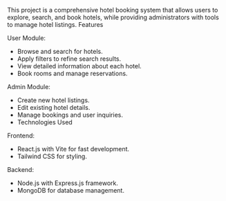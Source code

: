 This project is a comprehensive hotel booking system that allows users to explore, search, and book hotels, while providing administrators with tools to manage hotel listings.
Features

User Module:

- Browse and search for hotels.
- Apply filters to refine search results.
- View detailed information about each hotel.
- Book rooms and manage reservations.
  
Admin Module:

- Create new hotel listings.
- Edit existing hotel details.
- Manage bookings and user inquiries.
- Technologies Used
  
Frontend:

- React.js with Vite for fast development.
- Tailwind CSS for styling.

Backend:

- Node.js with Express.js framework.
- MongoDB for database management.
